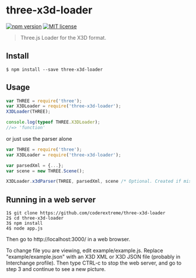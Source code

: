 # three-x3d-loader

[![npm version][version-image]][version-url]
[![MIT license][license-image]][license-url]

> Three.js Loader for the X3D format.

## Install

```
$ npm install --save three-x3d-loader
```

## Usage

```js
var THREE = require('three');
var X3DLoader = require('three-x3d-loader');
X3DLoader(THREE);

console.log(typeof THREE.X3DLoader);
//=> 'function'
```

or just use the parser alone
```js
var THREE = require('three');
var X3DLoader = require('three-x3d-loader');

var parsedXml = {...};
var scene = new THREE.Scene();

X3DLoader.x3dParser(THREE, parsedXml, scene /* Optional. Created if missing */, useImageTexture/* Optional. Default true */);
```

## Running in a web server

```
1$ git clone https://github.com/coderextreme/three-x3d-loader
2$ cd three-x3d-loader
3$ npm install
4$ node app.js
```
Then go to http://localhost:3000/ in a web browser.

To change file you are viewing, edit example/example.js.  Replace "example/example.json" with an X3D XML or X3D JSON file (probably in Interchange profile).  Then type CTRL-c to stop the web server, and go to step 3 and continue to see a new picture.

[version-image]: https://img.shields.io/npm/v/three-x3d-loader.svg?style=flat
[version-url]: https://www.npmjs.com/package/three-x3d-loader
[license-image]: https://img.shields.io/github/license/jonaskello/three-x3d-loader.svg?style=flat
[license-url]: https://opensource.org/licenses/MIT
